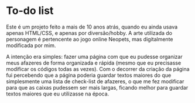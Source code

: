 # To-do list

Este é um projeto feito a mais de 10 anos atrás, quando eu ainda usava apenas HTML/CSS, e apenas por diversão/hobby. A arte utilizada do personagem é pertencente ao jogo online Neopets, mas digitalmente modificada por mim.

A intenção era simples: fazer uma página com que eu pudesse organizar meus afazeres de forma organizada e rápida (mesmo que eu precisasse modificar os códigos todas as vezes). Com o decorrer da criação da página fui percebendo que a página poderia guardar textos maiores do que simplesmente uma lista de check-list de afazeres, o que me fez modificar para que as caixas pudessem ser mais largas, ficando melhor para guardar textos maiores que eu utilizasse na época.

